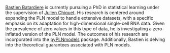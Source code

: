 <a href="https://bastien-mva.github.io/">Bastien Batardiere</a>  is currently pursuing a PhD in statistical learning under the supervision of <a href="https://jchiquet.github.io">Julien Chiquet</a>. His research is centered around expanding the PLN model to handle extensive datasets, with a specific emphasis on its adaptation for high-dimensional single-cell RNA data. Given the prevalence of zero values in this type of data, he is investigating a zero-inflated version of the PLN model. The outcomes of his research are incorporated into the <a href="https://github.com/PLN-team/pyPLNmodels">pyPLNmodels</a> package. Additionally, Bastien is delving into the theoretical guarantees associated with PLN models.

<a href="https://orcid.org/0009-0001-3960-7120" title="ORCID"><i class="ai ai-orcid"></i></a>
<a href="https://scholar.google.com/citations?user=IRuV7LIAAAAJ&hl=fr" title="Google Scholar"><i class="ai ai-google-scholar"></i></a>
<a href="https://bastien-mva.github.io/" title="Work"><i class="fas fa-briefcase"></i></a>
